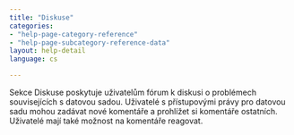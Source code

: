 ```yaml
---
title: "Diskuse"
categories:
- "help-page-category-reference"
- "help-page-subcategory-reference-data"
layout: help-detail
language: cs

---
```


Sekce Diskuse poskytuje uživatelům fórum k diskusi o problémech souvisejících s datovou sadou. Uživatelé s přístupovými právy pro datovou sadu mohou zadávat nové komentáře a prohlížet si komentáře ostatních. Uživatelé mají také možnost na komentáře reagovat.
